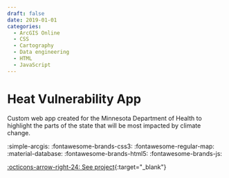 ```yaml
---
draft: false 
date: 2019-01-01
categories:
  - ArcGIS Online
  - CSS
  - Cartography
  - Data engineering
  - HTML
  - JavaScript
---
```



# Heat Vulnerability App

Custom web app created for the Minnesota Department of Health to highlight the parts of the state that will be most impacted by climate change.

:simple-arcgis:
:fontawesome-brands-css3:
:fontawesome-regular-map:
:material-database:
:fontawesome-brands-html5:
:fontawesome-brands-js:

[:octicons-arrow-right-24: See project](https://maps.umn.edu/climatehealthtool/heat_app/){:target="_blank"}